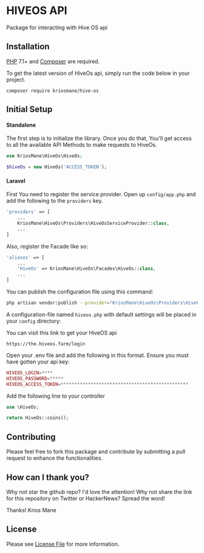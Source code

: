 # HIVEOS API
Package for interacting with Hive OS api

## Installation

[PHP](https://php.net) 7.1+ and [Composer](https://getcomposer.org) are required.

To get the latest version of HiveOs api, simply run the code below in your project.

```
composer require kriosmane/hive-os
```
## Initial Setup

#### Standalone 
The first​ step is to initialize the library. Once you do that, You'll get access to all the available API Methods to make requests to HiveOs.
```php
use KriosMane\HiveOs\HiveOs;

$hiveOs = new HiveOs('ACCESS_TOKEN');

```
#### Laravel
First You need to register the service provider. Open up `config/app.php` and add the following to the `providers` key.

```php
'providers' => [
    ...
    KriosMane\HiveOs\Providers\HiveOsServiceProvider::class,
    ...
]
```

Also, register the Facade like so:

```php
'aliases' => [
    ...
    'HiveOs' => KriosMane\HiveOs\Facades\HiveOs::class,
    ...
]
```
You can publish the configuration file using this command:

```bash
php artisan vendor:publish --provider="KriosMane\HiveOs\Providers\HiveOs\ServiceProvider"
```

A configuration-file named `hiveos.php` with default settings will be placed in your `config` directory:

You can visit this link to get your HiveOS api

```
https://the.hiveos.farm/login
```

Open your .env file and add the following in this format. Ensure you must have gotten your api key:

```php
HIVEOS_LOGIN=****
HIVEOS_PASSWORD=*****
HIVEOS_ACCESS_TOKEN=***********************************************
```

Add the following line to your controller

```php
use \HiveOs;

return HiveOs::coins();
```

## Contributing

Please feel free to fork this package and contribute by submitting a pull request to enhance the functionalities.

## How can I thank you?

Why not star the github repo? I'd love the attention! Why not share the link for this repository on Twitter or HackerNews? Spread the word!


Thanks!
Krios Mane

## License

Please see [License File](LICENSE.md) for more information.

